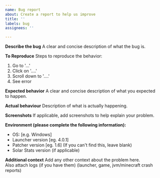 ```yaml
---
name: Bug report
about: Create a report to help us improve
title: ''
labels: bug
assignees: ''

---
```


**Describe the bug**
A clear and concise description of what the bug is.

**To Reproduce**
Steps to reproduce the behavior:
1. Go to '...'
2. Click on '....'
3. Scroll down to '....'
4. See error

**Expected behavior**
A clear and concise description of what you expected to happen.

**Actual behaviour**
Description of what is actually happening.

**Screenshots**
If applicable, add screenshots to help explain your problem.

**Environment (please complete the following information):**
 - OS: [e.g. Windows]
 - Launcher version [eg. 4.0.1]
 - Patcher version [eg. 1.6] (If you can't find this, leave blank)
 - Solar Stats version (if applicable)

**Additional context**
Add any other context about the problem here.  
Also attach logs (if you have them) (launcher, game, jvm/minecraft crash reports)
